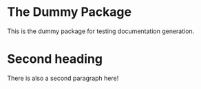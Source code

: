 # The Dummy Package

This is the dummy package for testing documentation generation.

# Second heading

There is also a second paragraph here!